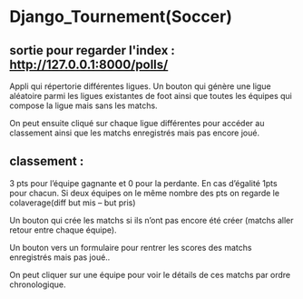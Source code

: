 #                                                                 Django_Tournement(Soccer)

##                                              sortie pour regarder l'index : http://127.0.0.1:8000/polls/

Appli qui répertorie différentes ligues.
Un bouton qui génère une ligue aléatoire parmi les ligues existantes de foot ainsi que toutes les équipes qui compose la ligue mais sans les matchs.

On peut ensuite cliqué sur chaque ligue différentes pour accéder au classement ainsi que les matchs
enregistrés mais pas encore joué.


##                                                                      classement :

3 pts pour l’équipe gagnante et 0 pour la perdante.
En cas d’égalité 1pts pour chacun.
Si deux équipes on le même nombre des pts on regarde le colaverage(diff but mis – but pris)

Un bouton qui crée les matchs si ils n’ont pas encore été créer (matchs aller retour entre chaque
équipe).

Un bouton vers un formulaire pour rentrer les scores des matchs enregistrés mais pas joué..

On peut cliquer sur une équipe pour voir le détails de ces matchs par ordre chronologique.
